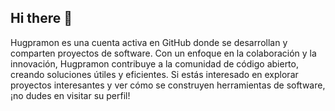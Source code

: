 ## Hi there 👋
Hugpramon es una cuenta activa en GitHub donde se desarrollan y comparten proyectos de software. Con un enfoque en la colaboración y la innovación, Hugpramon contribuye a la comunidad de código abierto, creando soluciones útiles y eficientes. Si estás interesado en explorar proyectos interesantes y ver cómo se construyen herramientas de software, ¡no dudes en visitar su perfil!
